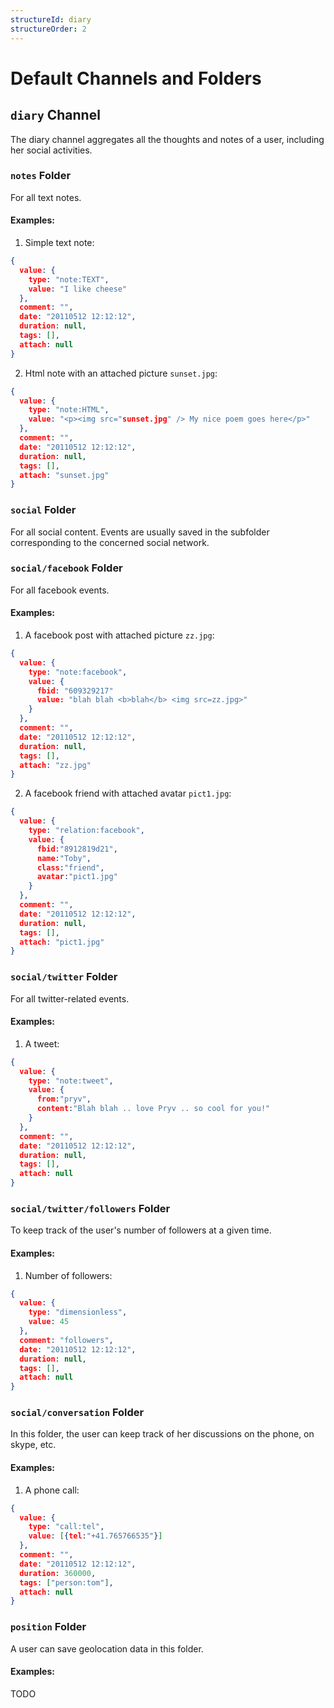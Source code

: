 ```yaml
---
structureId: diary 
structureOrder: 2
---
```


# Default Channels and Folders

## ```diary``` Channel 

The diary channel aggregates all the thoughts and notes of a user, including her social activities.

### ```notes``` Folder 

For all text notes.

#### Examples:

1. Simple text note:
```json 
{
  value: {
    type: "note:TEXT",
    value: "I like cheese"
  },
  comment: "",
  date: "20110512 12:12:12",
  duration: null,
  tags: [],
  attach: null 
}
```

2. Html note with  an attached picture ```sunset.jpg```:
```json      
{
  value: {
    type: "note:HTML",
    value: "<p><img src="sunset.jpg" /> My nice poem goes here</p>"
  },
  comment: "",
  date: "20110512 12:12:12",
  duration: null,
  tags: [],
  attach: "sunset.jpg" 
}
```

### ```social``` Folder 

For all social content. Events are usually saved in the subfolder corresponding to the concerned social network.

### ```social/facebook``` Folder  

For all facebook events.

#### Examples:

1. A facebook post with attached picture ```zz.jpg```:
```json      
{
  value: {
    type: "note:facebook",
    value: {
      fbid: "609329217"
      value: "blah blah <b>blah</b> <img src=zz.jpg>"
    }
  },
  comment: "",
  date: "20110512 12:12:12",
  duration: null,
  tags: [],
  attach: "zz.jpg" 
}
```

2. A facebook friend with attached avatar ```pict1.jpg```:
```json
{
  value: {
    type: "relation:facebook",
    value: {
      fbid:"8912819d21", 
      name:"Toby", 
      class:"friend", 
      avatar:"pict1.jpg"
    }
  },
  comment: "",
  date: "20110512 12:12:12",
  duration: null,
  tags: [],
  attach: "pict1.jpg" 
}
```

### ```social/twitter``` Folder 

For all twitter-related events.

#### Examples:

1. A tweet:
```json         
{
  value: {
    type: "note:tweet",
    value: {
      from:"pryv", 
      content:"Blah blah .. love Pryv .. so cool for you!"
    }  
  },
  comment: "",
  date: "20110512 12:12:12",
  duration: null,
  tags: [],
  attach: null 
}
```

### ```social/twitter/followers``` Folder 

To keep track of the user's number of followers at a given time.

#### Examples:

1. Number of followers:
```json         
{
  value: {
    type: "dimensionless",
    value: 45 
  },
  comment: "followers",
  date: "20110512 12:12:12",
  duration: null,
  tags: [],
  attach: null 
}
```

### ```social/conversation``` Folder 

In this folder, the user can keep track of her discussions on the phone, on skype, etc.

#### Examples:
1. A phone call:
```json
{
  value: {
    type: "call:tel",
    value: [{tel:"+41.765766535"}]
  },
  comment: "",
  date: "20110512 12:12:12",
  duration: 360000,
  tags: ["person:tom"],
  attach: null 
}
```

### ```position``` Folder 

A user can save geolocation data in this folder.

#### Examples:
TODO
